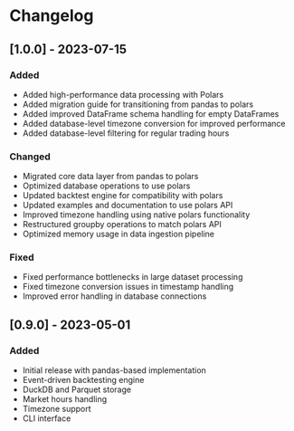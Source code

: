 # Changelog

## [1.0.0] - 2023-07-15

### Added
- Added high-performance data processing with Polars
- Added migration guide for transitioning from pandas to polars
- Added improved DataFrame schema handling for empty DataFrames
- Added database-level timezone conversion for improved performance
- Added database-level filtering for regular trading hours

### Changed
- Migrated core data layer from pandas to polars
- Optimized database operations to use polars
- Updated backtest engine for compatibility with polars
- Updated examples and documentation to use polars API
- Improved timezone handling using native polars functionality
- Restructured groupby operations to match polars API
- Optimized memory usage in data ingestion pipeline

### Fixed
- Fixed performance bottlenecks in large dataset processing
- Fixed timezone conversion issues in timestamp handling
- Improved error handling in database connections

## [0.9.0] - 2023-05-01

### Added
- Initial release with pandas-based implementation
- Event-driven backtesting engine
- DuckDB and Parquet storage
- Market hours handling
- Timezone support
- CLI interface

